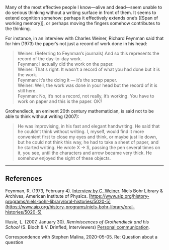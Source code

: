 Many of the most effective people I know—alive and dead—seem unable to do serious thinking without a writing surface in front of them. It seems to extend cognition somehow: perhaps it effectively extends one’s [[Span of working memory]], or perhaps moving the fingers somehow contributes to the thinking.

For instance, in an interview with Charles Weiner, Richard Feynman said that for him (1973) the paper’s not just a record of work done in his head:

> Weiner: (Referring to Feynman’s journals) And so this represents the record of the day-to-day work.  
> Feynman: I actually did the work on the paper.  
> Weiner: That s right. It wasn’t a record of what you had done but it is the work.  
> Feynman: It’s the doing it — it’s the scrap paper.   
> Weiner: Well, the work was done in your head but the record of it is still here.  
> Feynman: No, it’s not a record, not really, it’s working. You have to work on paper and this is the paper. OK?

Grothendieck, an eminent 20th century mathematician, is said not to be able to think without writing (2007):

> He was improvising, in his fast and elegant handwriting. He said that he couldn’t think without writing. I, myself, would find it more convenient first to close my eyes and think, or maybe just lie down, but he could not think this way, he had to take a sheet of paper, and he started writing. He wrote X → S, passing the pen several times on it, you see, until the characters and arrow became very thick. He somehow enjoyed the sight of these objects.

---

## References

Feynman, R. (1973, February 4). [Interview by C. Weiner](https://notes.andymatuschak.org/zNhg2x8e6yHJXxf7GeBLu1R?stackedNotes=zB74H9CuWrosEuqve7jZyCo&stackedNotes=z12PGwFx275xTmGHazNgQbn&stackedNotes=zGEw4kJNMh8aK19aD2NyV6r). Niels Bohr Library & Archives, American Institute of Physics. [https://www.aip.org/history-programs/niels-bohr-library/oral-histories/5020-5](https://www.aip.org/history-programs/niels-bohr-library/oral-histories/5020-5)

Illusie, L. (2007, January 30). _Reminiscences of Grothendieck and his School_ (S. Bloch & V. Drinfled, Interviewers) [Personal communication](https://notes.andymatuschak.org/zNhg2x8e6yHJXxf7GeBLu1R?stackedNotes=zB74H9CuWrosEuqve7jZyCo&stackedNotes=z12PGwFx275xTmGHazNgQbn&stackedNotes=zGEw4kJNMh8aK19aD2NyV6r).

Correspondence with Stephen Malina, 2020-05-05. Re: Question about a question